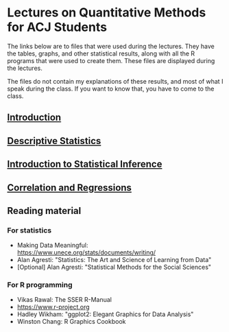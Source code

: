 # Lectures on Quantitative Methods for ACJ Students

The links below are to files that were used during the lectures. They have the tables, graphs, and other statistical results, along with all the R programs that were used to create them. These files are displayed during the lectures.

The files do not contain my explanations of these results, and most of what I speak during the class. If you want to know that, you have to come to the class.

## [Introduction](../master/index.org)
## [Descriptive Statistics](../master/descriptive-statistics.org)
## [Introduction to Statistical Inference](../master/statistical-inference.org)
## [Correlation and Regressions](../master/associations.org)

## Reading material

### For statistics

+ Making Data Meaningful: https://www.unece.org/stats/documents/writing/
+ Alan Agresti: "Statistics: The Art and Science of Learning from Data"
+ [Optional] Alan Agresti: "Statistical Methods for the Social Sciences"

### For R programming

+ Vikas Rawal: The SSER R-Manual
+ https://www.r-project.org
+ Hadley Wikham: "ggplot2: Elegant Graphics for Data Analysis"
+ Winston Chang: R Graphics Cookbook

